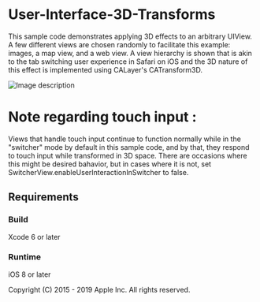 # User-Interface-3D-Transforms

This sample code demonstrates applying 3D effects to an arbitrary UIView. A few different views are chosen randomly to facilitate this example: images, a map view, and a web view. A view hierarchy is shown that is akin to the tab switching user experience in Safari on iOS and the 3D nature of this effect is implemented using CALayer's CATransform3D.



![Image description](link-to-image)


# Note regarding touch input : 

Views that handle touch input continue to function normally while in the "switcher" mode by default in this sample code, and by that, they respond to touch input while transformed in 3D space. There are occasions where this might be desired bahavior, but in cases where it is not, set SwitcherView.enableUserInteractionInSwitcher to false.     

## Requirements

### Build

Xcode 6 or later 

### Runtime

iOS 8 or later 

Copyright (C) 2015 - 2019 Apple Inc. All rights reserved.
